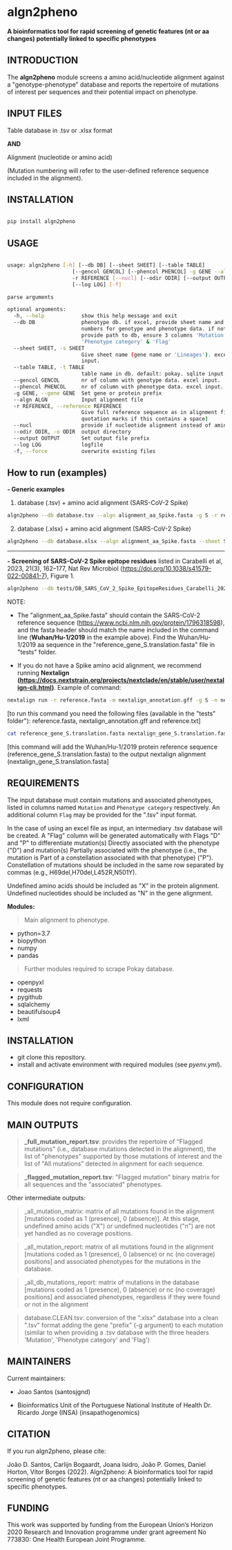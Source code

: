 # algn2pheno

**A bioinformatics tool for rapid screening of genetic features (nt or aa changes) potentially linked to specific phenotypes**


INTRODUCTION
------------------

The **algn2pheno** module screens a amino acid/nucleotide alignment against a "genotype-phenotype" database and reports the repertoire of mutations of interest per sequences and their potential impact on phenotype.


INPUT FILES
----------------

Table database in .tsv or .xlsx format 

**AND**        

Alignment (nucleotide or amino acid)   


(Mutation numbering will refer to the user-defined reference sequence included in the alignment).


INSTALLATION
----------------
```bash

pip install algn2pheno

```


USAGE
----------------

```bash

usage: algn2pheno [-h] [--db DB] [--sheet SHEET] [--table TABLE]
                     [--gencol GENCOL] [--phencol PHENCOL] -g GENE --algn ALGN
                     -r REFERENCE [--nucl] [--odir ODIR] [--output OUTPUT]
                     [--log LOG] [-f]

parse arguments

optional arguments:
  -h, --help            show this help message and exit
  --db DB               phenotype db. if excel, provide sheet name and columns
                        numbers for genotype and phenotype data. if not excel,
                        provide path to db, ensure 3 columns 'Mutation',
                        'Phenotype category' & 'Flag'
  --sheet SHEET, -s SHEET
                        Give sheet name (gene name or 'Lineages'). excel
                        input.
  --table TABLE, -t TABLE
                        table name in db. default: pokay. sqlite input.
  --gencol GENCOL       nr of column with genotype data. excel input.
  --phencol PHENCOL     nr of column with phenotype data. excel input.
  -g GENE, --gene GENE  Set gene or protein prefix
  --algn ALGN           Input alignment file
  -r REFERENCE, --reference REFERENCE
                        Give full reference sequence as in alignment file (use
                        quotation marks if this contains a space)
  --nucl                provide if nucleotide alignment instead of amino acid.
  --odir ODIR, -o ODIR  output directory
  --output OUTPUT       Set output file prefix
  --log LOG             logfile
  -f, --force           overwrite existing files


```


How to run (examples)
----------------------

**- Generic examples**

  1. database (.tsv) + amino acid alignment (SARS-CoV-2 Spike)

```bash
algn2pheno --db database.tsv --algn alignment_aa_Spike.fasta -g S -r reference_header --odir output_folder --output output_prefix
```

  2. database (.xlsx) + amino acid alignment (SARS-CoV-2 Spike)

```bash
algn2pheno --db database.xlsx --algn alignment_aa_Spike.fasta --sheet S --gencol ["Mutation" column number] --phencol ["Phenotype category" column number] -g S -r reference_header --odir output_folder --output output_prefix
```

___________________________

**- Screening of SARS-CoV-2 Spike epitope residues** listed in Carabelli et al, 2023, 21(3), 162–177, Nat Rev Microbiol (https://doi.org/10.1038/s41579-022-00841-7), Figure 1.

```bash
algn2pheno --db tests/DB_SARS_CoV_2_Spike_EpitopeResidues_Carabelli_2023_NatRevMic_Fig1.tsv -g S --algn alignment_aa_Spike.fasta -r Wuhan/Hu-1/2019 --odir output_folder --output output_prefix
```

NOTE: 

- The "alignment_aa_Spike.fasta" should contain the SARS-CoV-2 reference sequence (https://www.ncbi.nlm.nih.gov/protein/1796318598), and the fasta header should match the name included in the command line (**Wuhan/Hu-1/2019** in the example above). Find the Wuhan/Hu-1/2019 aa sequence in the "reference_gene_S.translation.fasta" file in "tests" folder. 

- If you do not have a Spike amino acid alignment, we recommend running **Nextalign (https://docs.nextstrain.org/projects/nextclade/en/stable/user/nextalign-cli.html)**. Example of command:

```bash
nextalign run -r reference.fasta -m nextalign_annotation.gff -g S -n nextalign -O nextalign_output_folder sequences.fasta
```
[to run this command you need the following files (available in the "tests" folder"): reference.fasta, nextalign_annotation.gff and reference.txt]

```bash
cat reference_gene_S.translation.fasta nextalign_gene_S.translation.fasta > alignment_aa_Spike.fasta 
```
[this command will add the Wuhan/Hu-1/2019 protein reference sequence (reference_gene_S.translation.fasta) to the output nextalign alignment (nextalign_gene_S.translation.fasta]




REQUIREMENTS
-----------------

The input database must contain mutations and associated phenotypes, listed in columns named `Mutation` and `Phenotype category` respectively. An additional column `Flag` may be provided for the ".tsv" input format.

In the case of using an excel file as input, an intermediary .tsv database will be created. A "Flag" column will be generated automatically with Flags "D" and "P" to differentiate mutation(s) Directly associated with the phenotype ("D") and mutation(s) Partially associated with the phenotype (i.e., the mutation is Part of a constellation associated with that phenotype) ("P"). Constellation of mutations should be included in the same row separated by commas (e.g., H69del,H70del,L452R,N501Y). 

Undefined amino acids should be included as "X" in the protein alignment.
Undefined nucleotides should be included as "N" in the gene alignment.

**Modules:**

> Main alignment to phenotype.
  - python=3.7
  - biopython
  - numpy 
  - pandas

> Further modules required to scrape Pokay database.
  - openpyxl
  - requests
  - pygithub
  - sqlalchemy
  - beautifulsoup4
  - lxml


INSTALLATION
-----------------

- git clone this repository.
- install and activate environment with required modules (see _pyenv.yml_).

CONFIGURATION
-----------------

This module does not require configuration.   



MAIN OUTPUTS
------------------------

> **_full_mutation_report.tsv**: provides the repertoire of "Flagged mutations" (i.e., database mutations detected in the alignment), the list of "phenotypes" supported by those mutations of interest and the list of "All mutations" detected in alignment for each sequence.

> **_flagged_mutation_report.tsv**: "Flagged mutation" binary matrix for all sequences and the "associated" phenotypes.


Other intermediate outputs:

> _all_mutation_matrix:  matrix of all mutations found in the alignment [mutations coded as 1 (presence), 0 (absence)]. At this stage, undefined amino acids ("X") or undefined nucleotides ("n") are not yet handled as no coverage positions.

> _all_mutation_report: matrix of all mutations found in the alignment [mutations coded as 1 (presence), 0 (absence) or nc (no coverage) positions] and associated phenotypes for the mutations in the database.

> _all_db_mutations_report: matrix of mutations in the database [mutations coded as 1 (presence), 0 (absence) or nc (no coverage) positions] and associated phenotypes, regardless if they were found or not in the alignment

> database.CLEAN.tsv: conversion of the ".xlsx" database into a clean ".tsv" format adding the gene "prefix" (-g argument) to each mutation (similar to when providing a .tsv database with the three headers 'Mutation', 'Phenotype category' and 'Flag')

MAINTAINERS
----------------

Current maintainers:

- Joao Santos (santosjgnd) 

- Bioinformatics Unit of the Portuguese National Institute of Health Dr. Ricardo Jorge (INSA) (insapathogenomics)



CITATION
----------

If you run algn2pheno, please cite:

João D. Santos,  Carlijn Bogaardt, Joana Isidro, João P. Gomes, Daniel Horton, Vítor Borges (2022). Algn2pheno: A bioinformatics tool for rapid screening of genetic features (nt or aa changes) potentially linked to specific phenotypes.


FUNDING
----------------

This work was supported by funding from the European Union’s Horizon 2020 Research and Innovation programme under grant agreement No 773830: One Health European Joint Programme.


